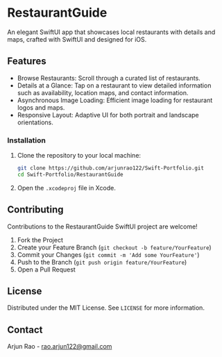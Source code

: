 # RestaurantGuide

An elegant SwiftUI app that showcases local restaurants with details and maps, crafted with SwiftUI and designed for iOS.

## Features

- Browse Restaurants: Scroll through a curated list of restaurants.
- Details at a Glance: Tap on a restaurant to view detailed information such as availability, location maps, and contact information.
- Asynchronous Image Loading: Efficient image loading for restaurant logos and maps.
- Responsive Layout: Adaptive UI for both portrait and landscape orientations.

### Installation

1. Clone the repository to your local machine:
    ```sh
    git clone https://github.com/arjunrao122/Swift-Portfolio.git
    cd Swift-Portfolio/RestaurantGuide
    ```
2. Open the `.xcodeproj` file in Xcode.

## Contributing

Contributions to the RestaurantGuide SwiftUI project are welcome!

1. Fork the Project
2. Create your Feature Branch (`git checkout -b feature/YourFeature`)
3. Commit your Changes (`git commit -m 'Add some YourFeature'`)
4. Push to the Branch (`git push origin feature/YourFeature`)
5. Open a Pull Request

## License

Distributed under the MIT License. See `LICENSE` for more information.

## Contact

Arjun Rao - rao.arjun122@gmail.com
